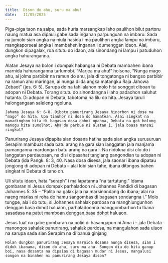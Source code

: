 ```yaml
---
title:  Dison do ahu, suru ma ahu!
date:   11/05/2025
---
```


Piga-piga taon na salpu, sada huria marsangkap laho paulihon bilut partoru naung matua asa dipauli gabe sada inganan parpunguan na imbaru. Sada na jumolo sian angka na niula nasida i ma paulihon angka lampu na imbaru, mangkaporseai angka i mambahen inganan i dumenggan idaon. Alai, dungkon dipagalak, roa situtu do idaon, ala sinondang ni lampu i patuduhon angka hahuranganna.

Alatan Jesaya na bolon i dompak habangsa ni Debata mambahen ibana marnida hahuranganna tarlumobi. “Marjea ma ahu!” holsona, “Nunga mago ahu, ai jolma parbibir na ramun do ahu, jala di tongatonga ni bangso parbibir na ramun ahu maringan, ai nunga diida angka matangku Raja Jahowa Zebaot” (jes. 6: 5). Sarupa do na tahilalahon molo hita songgot diboan tu adopan ni Debata. Torang situtu do sinondangna i laho padaohon saluhut hatanta. Di adopan ni Debata, tabotoma na lilu do hita. Jesaya taruli halongangaan saleleng ngoluna.

`Jahama Jesaya 6: 6-8. Diboto panurirang Jesaya hinorhon ni dosa na “mago” do hita. Upa tinuhor ni dosa do hamatean. Alai singkat na manadinghon hita di bagasan dosa dohot upahna, Debata na gok holong manogu hita sumolhot. Aha do parbue ni alatan i, jala boasa mansai ringkot?`

Panurirang Jesaya dipapita sian dosana hatiha sada sian angka surusuruan Serapim mambuat sada batu arang na gara sian langgatan jala manjama pamanganna mardongan batu arang na gara i. Na nidokna disi olo do i langgatan pardaupaan, na disi dipasahat tangiang pangondian tu adopan ni Debata (ida Pangk. 8: 3, 40. Nasa dosa disesa, jala saonari ibana dipatau jongjong di adopan ni Debata – alai lobi sian tahe, ibana ditongos bahen singkat ni Debata di tano on.

Uli situtu idaon, hata “seraph” i ma lapatanna “na tartutung.” Idama gombaran ni Jesus dompak parhaladoon ni Johannes Pandidi di bagasan Johannes 5: 35 – “Palito na galak jala na marsinondang do ibana; alai na naeng marlas ni roha do hamu sangombas di bagasan sondangna i.” Molo tungpe, ala i do tutu, si Johannes sahalak pardosa na manghlungunhon denggan basa dohot haluaon, parhaladoonna manggombarhon tu Ibana sasadasa na patut mamboan denggan basa dohot haluaon.

Jesus tuat na gabe gombaran na polin di hasangapon ni Ama i – jala Debata manongos sahalak panurirang, sahalak pardosa, na mangulahon sada ulaon na sarupa sada sian Serapim na di banua ginjang

`Holan dungkon panurirang Jesaya marnida dosana nunga disesa, sian i didok ibanama, dison do ahu, suru ma ahu. Songon dia do hita ganup boi, nasa dosanta na dipaias di bagasan mudar ni Jesus, mangalusi songon na binahen ni panurirang Jesaya dison?`